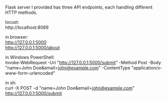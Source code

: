Flask server I provided has three API endpoints, each handling different HTTP methods.

locust: \
http://localhost:8089 

in browser: \
http://127.0.0.1:5000 \
http://127.0.0.1:5000/about

in Windows PowerShell: \
Invoke-WebRequest -Uri "http://127.0.0.1:5000/submit" -Method Post -Body "name=John Doe&email=john@example.com" -ContentType "application/x-www-form-urlencoded"

in sh: \
curl -X POST -d "name=John Doe&email=john@example.com" http://127.0.0.1:5000/submit
